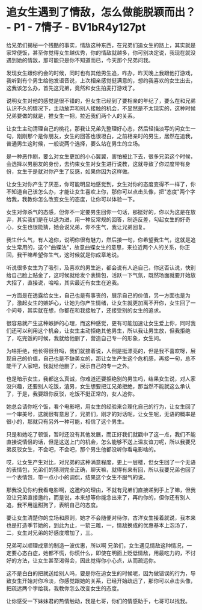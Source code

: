 # 追女生遇到了情敌，怎么做能脱颖而出？ - P1 - 7情子 - BV1bR4y127pt

给兄弟们揭秘一个残酷的事实，情敌这种东西，在兄弟们追女生的路上，其实就是家常便饭，甚至你觉得女生越优秀，你的情敌就越多，你可别决定说，我现在就没遇到她的情敌，那可能只是你不知道而已，今天那个兄弟问我。

发现女生跟你约会的时候，同时也有其他男生追，咋办，昨天晚上我跟他打游戏，我听到有个男生给他发语音说，上次相亲感觉挺满意的，想约我喜欢的女生出去，这我该怎么办，首先这兄弟，竟然和女生拍麦打游戏了。

说明女生对他的感觉是很不错的，但女生已经到了要相亲的年纪了，要么在和兄弟认识不久的情况下，主动放弃和别人接触的机会，不显然是不太现实的，这种时候兄弟要做的就是，推女生一把，拉近我们两个人的关系。

让女生主动清理自己的桃花，那我让兄弟先整理好心态，然后轻描淡写的问女生一句，刚刚那个是你朋友，女生的回答也很坦白，之前相亲时的男生，居然在追我，普通男生这时候，一般说两个选择，要么站在男生的立场。

是一种恶作剧，要么对女生更加的小心翼翼，害怕被比下去，很多兄弟这个时候，会选择以男朋友的身份，去约束女生对女生进行说教，这就导致了你过度带有身份，女生于是就对你产生了反感，如果你因为这样做。

让女生对你产生了厌恶，你可能明显地感觉到，女生对你的态度变得不一样了，你不知道自己该怎么办，才能让女生喜欢上你，那你可以点击头像，把"态度"两个字给我，我教你怎么改变女生的态度，让你可以体验一下。

女生对你杀气的态感，但你不一定要男生回你一句话，那挺好的，你以为这是在放弃，其实我们是在以退为进，用一种反常规的回答，制造反差，勾起女生的好奇心，女生也很能猜，她会说兄弟，你不生气，我让兄弟回复。

我生什么气，有人追你，说明你很有魅力，然后接一句，你希望我生气，这就是追女生常用的，这个"曲蝶法"，故意曲蝶女生的意思，来拉近两个人的关系，你正回，我干嘛希望你生气，这时候就是你成章地说。

听说很多女生为了吸引，及喜欢的男生追，都会说有人追自己，你这否认说，快别给自己脸上贴金了，这时候就给发个表情包，活跃一下气氛，既然场面就要开始放大招了，直接说，哈哈，其实最近有女生在追我。

一方面是在透露给女生，自己也是有事丧的，展示自己的价值，另一方面也是为了，激起女生的嫉妒心，让她为你产生情绪，让女生就更加离不开你，女生回了一个问号，其实就在想，你都在和我接触了，还接受别的女生的追求。

很容易就产生这种嫉妒的心理，而这种感觉，更有可能加速让女生爱上你，同时我们还可以利用这个机会，让女生主动拒绝其他男生，所以我让男生放，但我拒绝了，吃完饭的时候，我就给他删了，营造自己专一的形象，女生问。

为啥拒绝，他长得很丑吗，我们就接着说，人倒是挺漂亮的，但是我不喜欢呀，展现自己的价值，自己也是不缺美女的，那让女生产生这个危机感，再接一句，总不能干了人家吧，我就给他删了，展示自己的专一之外。

也是暗示女生，我都这么真诚，你难道还要拒绝别的男生吗，结果女生说，对人家没兴趣，还要别人吃饭，渣男，女生想要把江兄弟拒绝，那当然不能就这么承认了，于是，我要跟你反驳，吃饭不挺正常的，女人追你。

她总会请你吃个饭，看个电影吧，用女生的经验来合理化自己的行为，让女生回了一个审美号，这就很有意思了，兄弟们，刚才的对话呢，让女生呢，无语的概率是很小的，那就只有另外一种可能，相信了这个男生。

只是和她吃了顿饭，暂时还没有其他发展，而正好我们就戳中了这一点，我们不能直接说情侣的话，但是这送上门的机会，怎么能够不送上温友谊刀呢，所以我要兄弟反驳女生，不会吧，不会吧，那个男生他都没听你看电影啥的。

哎，让女生产生对比，对兄弟的这种满意程度，更上一层楼，但女生回了一个无语的表情包，兄弟们的猜测完全正确，聊天嘛，就得有来有回，所以我要兄弟也回了一个表情包，带一点小小的调侃，结果这个女生不服气的说。

那我没见你约我看电影啊，这邀约的理由，不就有兄弟们直接递到手上了嘛，但我没让兄弟直接邀约，而是说，本来想等你能念出来了，再约你的，但你还有别人追，我不用逞甜狗了，表明自己的态度。

要让女生清楚你的立场和原则，她才不会随便对待你，古洋女生接着就说，我本来也是打造季节她的，到此为止，一箭三雕，一，情敌换成的优惠基本上泡汤了，二，女生对兄弟的好感度增加了，三。

兄弟可以顺理成章的制造一波优惠，所以啊 兄弟们，女生遇见情敌这种情况，一定要心态白症，她都不慌，你慌什么，即使在明面上贬低情敌，用最吃力的，不讨好的方法，让女生甚至渴得会，因此觉得你小心点，从而疏远你。

这不是白白的把就送给别人吗，要是你在追女生的时候呢，因为做错误的行为，导致女生开始对你冷淡，你感觉跟她的关系，已经开始疏远了，那你可以点击头像，把疏远两个字给我，我教你怎么改变女生的态度。

让你感受一下妹妹君的热情触动，我是七哥，你们的情感助手，七哥可以找我。
